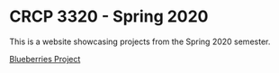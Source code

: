 # CRCP 3320 - Spring 2020

This is a website showcasing projects from the Spring 2020 semester.

[Blueberries Project](Blueberries_Web/index.html)